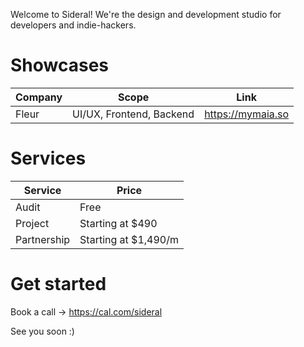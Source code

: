 
Welcome to Sideral!
We're the design and development studio for developers and indie-hackers.


# Showcases

| Company | Scope                    | Link              |
----------|--------------------------|-------------------|
| Fleur   | UI/UX, Frontend, Backend | https://mymaia.so |


# Services

| Service     | Price                |
|-------------|----------------------|
| Audit       | Free                 |
| Project     | Starting at $490     |
| Partnership | Starting at $1,490/m |


# Get started

Book a call -> https://cal.com/sideral


See you soon :)
